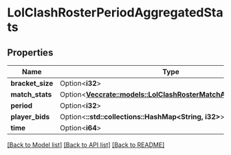 # LolClashRosterPeriodAggregatedStats

## Properties

Name | Type | Description | Notes
------------ | ------------- | ------------- | -------------
**bracket_size** | Option<**i32**> |  | [optional]
**match_stats** | Option<[**Vec<crate::models::LolClashRosterMatchAggregatedStats>**](LolClashRosterMatchAggregatedStats.md)> |  | [optional]
**period** | Option<**i32**> |  | [optional]
**player_bids** | Option<**::std::collections::HashMap<String, i32>**> |  | [optional]
**time** | Option<**i64**> |  | [optional]

[[Back to Model list]](../README.md#documentation-for-models) [[Back to API list]](../README.md#documentation-for-api-endpoints) [[Back to README]](../README.md)


